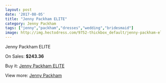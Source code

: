 ```yaml
---
layout: post
date: '2017-08-05'
title: "Jenny Packham ELITE"
category: Jenny Packham
tags: ["jenny","packham","dresses","wedding","bridesmaid"]
image: http://img.hectodress.com/9752-thickbox_default/jenny-packham-elite.jpg
---
```

Jenny Packham ELITE

On Sales: **$243.36**
<a href="https://www.hectodress.com/jenny-packham/4883-jenny-packham-elite.html"><amp-img layout="responsive" width="600" height="600" src="//img.hectodress.com/9752-thickbox_default/jenny-packham-elite.jpg" alt="Jenny Packham ELITE 0" /></a>

Buy it: [Jenny Packham ELITE](https://www.hectodress.com/jenny-packham/4883-jenny-packham-elite.html "Jenny Packham ELITE")

View more: [Jenny Packham](https://www.hectodress.com/80-jenny-packham "Jenny Packham")